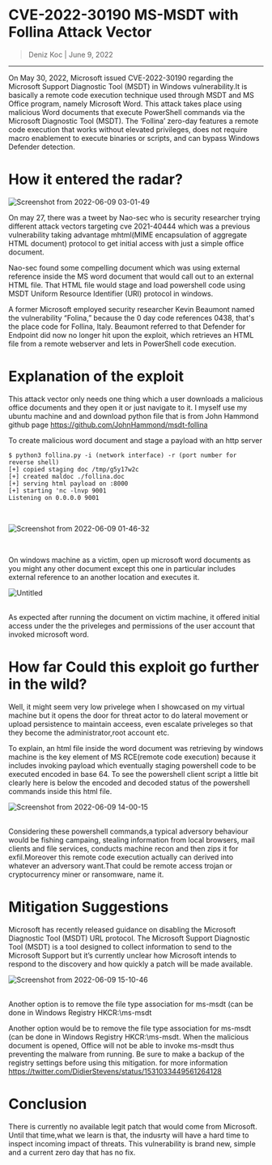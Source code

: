 # CVE-2022-30190 MS-MSDT with Follina Attack Vector 

> Deniz Koc | June 9, 2022

--------------




On May 30, 2022, Microsoft issued CVE-2022-30190 regarding the Microsoft Support Diagnostic Tool (MSDT) in Windows vulnerability.It is basically a remote code execution technique used through MSDT and MS Office program, namely Microsoft Word. This attack takes place using malicious Word documents that execute PowerShell commands via the Microsoft Diagnostic Tool (MSDT). The ‘Follina’ zero-day features a remote code execution that works without elevated privileges, does not require macro enablement to execute binaries or scripts, and can bypass Windows Defender detection.



# How it entered the radar?

![Screenshot from 2022-06-09 03-01-49](https://user-images.githubusercontent.com/74410580/172809166-2b45b02b-9dc1-44a2-9fd3-e8e6f6d89ca7.png)


On may 27, there was a tweet by Nao-sec who is security researcher trying different attack vectors targeting cve 2021-40444 which was a previous vulnerability taking advantage mhtml(MIME encapsulation of aggregate HTML document) protocol to get initial access with just a simple office document.

Nao-sec found some compelling document which was using external reference inside the MS word document that would call out to an external HTML file. That HTML file would stage and load powershell code using MSDT Uniform Resource Identifier (URI)  protocol in windows. 



A former Microsoft employed security researcher Kevin Beaumont named the vulnerability “Folina,” because the 0 day code references 0438, that's the place code for Follina, Italy. Beaumont referred to that Defender for Endpoint did now no longer hit upon the exploit, which retrieves an HTML file from a remote webserver and lets in PowerShell code execution.


# Explanation of the exploit

This attack vector only needs one thing which a user downloads a malicious office documents and they open it or just navigate to it.
I myself use my ubuntu machine and and download python file that is from John Hammond github page https://github.com/JohnHammond/msdt-follina 

To create malicious word document and stage a payload with an http server 


```
$ python3 follina.py -i (network interface) -r (port number for reverse shell)  
[+] copied staging doc /tmp/g5y17w2c
[+] created maldoc ./follina.doc
[+] serving html payload on :8000
[+] starting 'nc -lnvp 9001
Listening on 0.0.0.0 9001

```
<br> 


![Screenshot from 2022-06-09 01-46-32](https://user-images.githubusercontent.com/74410580/172817080-43919074-fcaf-4af0-b690-ee3cba32d059.png)



<br>

On windows machine as a victim, open up microsoft word documents as you might any other document except this one in particular includes external reference to an another location and executes it.



![Untitled](https://user-images.githubusercontent.com/74410580/172826268-6170639b-cea7-4639-bef7-dec20a7e7f84.png)

<br>
As expected after running the document on victim machine, it offered initial access under the the priveleges and permissions of the user account that invoked microsoft word.


# How far Could this exploit go further in the wild?

Well, it might seem very low privelege when I showcased on my virtual machine but it opens the door for threat actor to do lateral movement or upload persistence to maintain acceess, even escalate priveleges so that they become the administrator,root account etc.

To explain, an html file inside the word document was retrieving by windows machine is the key element of MS RCE(remote code execution) because it includes invoking payload which eventually staging powershell code to be executed encoded in base 64. To see the powershell client script a little bit clearly here is below the encoded and decoded status of the powershell commands inside this html file.


![Screenshot from 2022-06-09 14-00-15](https://user-images.githubusercontent.com/74410580/172833699-01276317-f19e-4049-95e1-5994824faddd.png)

<br>
Considering these powershell commands,a typical adversory behaviour would be fishing campaing, stealing information from local browsers, mail clients and file services, conducts machine recon and then zips it for exfil.Moreover this remote code execution actually can derived into whatever an adversory want.That could be remote access trojan or cryptocurrency miner or ransomware, name it.

# Mitigation Suggestions

Microsoft has recently released guidance on disabling the Microsoft Diagnostic Tool (MSDT) URL protocol. The Microsoft Support Diagnostic Tool (MSDT) is a tool designed to collect information to send to the Microsoft Support but it’s currently unclear how Microsoft intends to respond to the discovery and how quickly a patch will be made available.

![Screenshot from 2022-06-09 15-10-46](https://user-images.githubusercontent.com/74410580/172843719-b5564cf1-6b3b-4ae8-8a0a-247d2c561fcf.png)

<br>Another option is to remove the file type association for ms-msdt (can be done in Windows Registry HKCR:\ms-msdt

Another option would be to remove the file type association for ms-msdt (can be done in Windows Registry HKCR:\ms-msdt. When the malicious document is opened, Office will not be able to invoke ms-msdt thus preventing the malware from running. Be sure to make a backup of the registry settings before using this mitigation. for more information https://twitter.com/DidierStevens/status/1531033449561264128


# Conclusion

There is currently no available legit patch that would come from Microsoft. Until that time,what we learn is that, the indusrty will have a hard time to inspect incoming impact of threats. This vulnerability is brand new, simple and a current zero day that has no fix.




